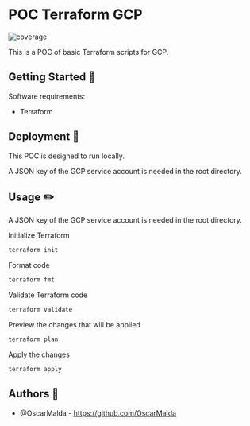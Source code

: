 # POC Terraform GCP
![coverage](https://img.shields.io/badge/Developed%20by-Oscar-orange)

This is a POC of basic Terraform scripts for GCP.

## Getting Started 📖

Software requirements:

* Terraform

## Deployment 🚀

This POC is designed to run locally.

A JSON key of the GCP service account is needed in the root directory.

## Usage ✏️

A JSON key of the GCP service account is needed in the root directory.

Initialize Terraform

```sh
terraform init
```

Format code

```sh
terraform fmt
```

Validate Terraform code

```sh
terraform validate
```

Preview the changes that will be applied

```sh
terraform plan
```

Apply the changes

```sh
terraform apply
```

## Authors 🐒

* @OscarMalda - https://github.com/OscarMalda
